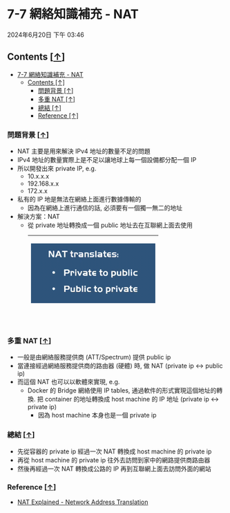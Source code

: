 <!-- This md file is originally converted from onenote -->

# 7-7 網絡知識補充 - NAT

2024年6月20日
下午 03:46

## Contents [[↑](#7-7-網絡知識補充---nat)]

- [7-7 網絡知識補充 - NAT](#7-7-網絡知識補充---nat)
  - [Contents \[↑\]](#contents-)
    - [問題背景 \[↑\]](#問題背景-)
    - [多重 NAT \[↑\]](#多重-nat-)
    - [總結 \[↑\]](#總結-)
    - [Reference \[↑\]](#reference-)

### 問題背景 [[↑](#7-7-網絡知識補充---nat)]

- NAT 主要是用來解決 IPv4 地址的數量不足的問題
- IPv4 地址的數量實際上是不足以讓地球上每一個設備都分配一個 IP
- 所以開發出來 private IP, e.g.
  - 10.x.x.x
  - 192.168.x.x
  - 172.x.x
- 私有的 IP 地是無法在網絡上面進行數據傳輸的
  - 因為在網絡上進行通信的話, 必須要有一個獨一無二的地址
- 解決方案：NAT
  - 從 private 地址轉換成一個 public 地址去在互聯網上面去使用
    <table>
      <colgroup>
        <col style="width: 100%" />
      </colgroup>
      <thead>
        <tr class="header">
          <th>
            <p><img src="assets/006_7-7_網絡知識補充_-_NAT_000.png" /></p>
            <p> </p>
          </th>
        </tr>
      </thead>
      <tbody>
      </tbody>
    </table>

### 多重 NAT [[↑](#7-7-網絡知識補充---nat)]

- 一般是由網絡服務提供商 (ATT/Spectrum) 提供 public ip
- 當連接經過網絡服務提供商的路由器 (硬體) 時, 做 NAT (private ip <-> public ip)
- 而這個 NAT 也可以以軟體來實現, e.g.
  - Docker 的 Bridge 網絡使用 IP tables, 通過軟件的形式實現這個地址的轉換. 把 container 的地址轉換成 host machine 的 IP 地址 (private ip <-> private ip)
    - 因為 host machine 本身也是一個 private ip

### 總結 [[↑](#7-7-網絡知識補充---nat)]

- 先從容器的 private ip 經過一次 NAT 轉換成 host machine 的 private ip
- 再從 host machine 的 private ip 往外去訪問到家中的網路提供商路由器
- 然後再經過一次 NAT 轉換成公路的 IP 再到互聯網上面去訪問外面的網站

### Reference [[↑](#7-7-網絡知識補充---nat)]

- [NAT Explained - Network Address Translation](https://www.youtube.com/watch?v=FTUV0t6JaDA)
